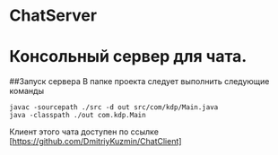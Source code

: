 # ChatServer
# Консольный сервер для чата.
##Запуск сервера
В папке проекта следует выполнить следующие команды
```
javac -sourcepath ./src -d out src/com/kdp/Main.java
java -classpath ./out com.kdp.Main
```
Клиент этого чата доступен по ссылке [https://github.com/DmitriyKuzmin/ChatClient]
